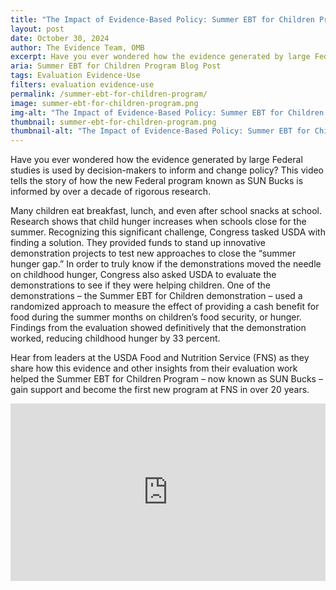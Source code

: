```yaml
---
title: "The Impact of Evidence-Based Policy: Summer EBT for Children Program"
layout: post
date: October 30, 2024
author: The Evidence Team, OMB
excerpt: Have you ever wondered how the evidence generated by large Federal studies is used by decision-makers to inform and change policy? This video tells the story of how...
aria: Summer EBT for Children Program Blog Post
tags: Evaluation Evidence-Use
filters: evaluation evidence-use
permalink: /summer-ebt-for-children-program/
image: summer-ebt-for-children-program.png
img-alt: "The Impact of Evidence-Based Policy: Summer EBT for Children Program"
thumbnail: summer-ebt-for-children-program.png
thumbnail-alt: "The Impact of Evidence-Based Policy: Summer EBT for Children Program"
---
```


Have you ever wondered how the evidence generated by large Federal studies is used by decision-makers to inform and change policy? This video tells the story of how the new Federal program known as SUN Bucks is informed by over a decade of rigorous research. 
 
Many children eat breakfast, lunch, and even after school snacks at school. Research shows that child hunger increases when schools close for the summer. Recognizing this significant challenge, Congress tasked USDA with finding a solution. They provided funds to stand up innovative demonstration projects to test new approaches to close the “summer hunger gap.” In order to truly know if the demonstrations moved the needle on childhood hunger, Congress also asked USDA to evaluate the demonstrations to see if they were helping children. One of the demonstrations – the Summer EBT for Children demonstration – used a randomized approach to measure the effect of providing a cash benefit for food during the summer months on children’s food security, or hunger. Findings from the evaluation showed definitively that the demonstration worked, reducing childhood hunger by 33 percent.
 
Hear from leaders at the USDA Food and Nutrition Service (FNS) as they share how this evidence and other insights from their evaluation work helped the Summer EBT for Children Program – now known as SUN Bucks – gain support and become the first new program at FNS in over 20 years.

<div style="padding:56.25% 0 0 0;position:relative;"><iframe src="https://player.vimeo.com/video/1012558944?h=2d8754cdae&amp;badge=0&amp;autopause=0&amp;player_id=0&amp;app_id=58479" frameborder="0" allow="autoplay; fullscreen; picture-in-picture; clipboard-write" style="position:absolute;top:0;left:0;width:100%;height:100%;" title="The Impact of Evidence-Based Policy: Summer EBT for Children Program"></iframe></div><script src="https://player.vimeo.com/api/player.js"></script>
